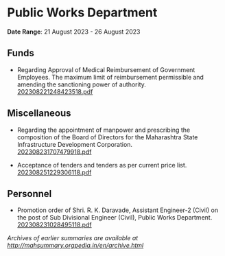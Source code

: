 # Public Works Department

**Date Range**: 21 August 2023 - 26 August 2023


## Funds
- Regarding Approval of Medical Reimbursement of Government Employees. The maximum limit of reimbursement permissible and amending the sanctioning power of authority.\
  [202308221248423518.pdf](https://gr.maharashtra.gov.in/Site/Upload/Government%20Resolutions/English/202308221248423518.pdf)

## Miscellaneous
- Regarding the appointment of manpower and prescribing the composition of the Board of Directors for the Maharashtra State Infrastructure Development Corporation.\
  [202308231707479918.pdf](https://gr.maharashtra.gov.in/Site/Upload/Government%20Resolutions/English/202308231707479918.pdf)

- Acceptance of tenders and tenders as per current price list.\
  [202308251229306118.pdf](https://gr.maharashtra.gov.in/Site/Upload/Government%20Resolutions/English/202308251229306118.pdf)

## Personnel
- Promotion order of Shri. R. K. Daravade, Assistant Engineer-2 (Civil) on the post of Sub Divisional Engineer (Civil), Public Works Department.\
  [202308231028495118.pdf](https://gr.maharashtra.gov.in/Site/Upload/Government%20Resolutions/English/202308231028495118.pdf)


*Archives of earlier summaries are available at http://mahsummary.orgpedia.in/en/archive.html*